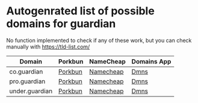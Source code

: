 # Autogenrated list of possible domains for guardian

No function implemented to check if any of these work, but you can check manually with https://tld-list.com/

| Domain | Porkbun | NameCheap | Domains App |
|---|---|---|---|
| co.guardian | [Porkbun](https://porkbun.com/checkout/search?prb=e814663da1&tlds=&idnLanguage=&search=search&q=co.guardian) | [Namecheap](https://www.namecheap.com/domains/registration/results/?domain=co.guardian) | [Dmns](https://dmns.app/domains?q=co.guardian) |
| pro.guardian | [Porkbun](https://porkbun.com/checkout/search?prb=e814663da1&tlds=&idnLanguage=&search=search&q=pro.guardian) | [Namecheap](https://www.namecheap.com/domains/registration/results/?domain=pro.guardian) | [Dmns](https://dmns.app/domains?q=pro.guardian) |
| under.guardian | [Porkbun](https://porkbun.com/checkout/search?prb=e814663da1&tlds=&idnLanguage=&search=search&q=under.guardian) | [Namecheap](https://www.namecheap.com/domains/registration/results/?domain=under.guardian) | [Dmns](https://dmns.app/domains?q=under.guardian) |
